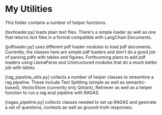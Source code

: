 # My Utilities

This folder contains a number of helper functions.

[textloader.py] loads plain text files.  There's a simple loader as well as one that returns text files in a format compatible with LangChain Documents.

[pdfloader.py] uses different pdf loader modules to load pdf documents.  Currently, the classes here are simple pdf loaders and don't do a good job of parsing pdfs with tables and figures.  Forthcoming plans to add pdf loaders using LlamaParse and Unstructured modules that do a much better job with tables.

[rag_pipeline_utils.py] collects a number of helper classes to streamline a rag pipeline.  These include Text Splitting (simple as well as semantic-based), VectorStore (currently only Qdrant), Retriever as well as a helper function to run a rag eval pipeline with RAGAS.

[ragas_pipeline.py] collects classes needed to set up RAGAS and geenrate a set of questions, contexts as well as ground-truth responses.
